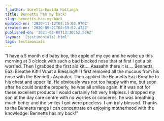 ```yaml
---
f_author: Suretta-Ewalda Hattingh
title: Bennetts has my back!
slug: bennetts-has-my-back
updated-on: '2020-11-12T08:15:03.970Z'
created-on: '2020-09-21T08:59:52.472Z'
published-on: '2021-03-08T13:30:52.536Z'
layout: '[testimonials].html'
tags: testimonials
---
```


“I have a 5 month old baby boy, the apple of my eye and he woke up this morning at 3 o’clock with such a bad blocked nose that at first I got a bit worried. Then I grabbed the first aid kit…. Aaaaahh there it is…. Bennetts Eazi Breathe Kit!!! What a Blessing!!!! I first removed all the mucous from his nose with the Bennetts Aspirator. Then applied the Bennetts Eazi Breathe to his chest and upper lip. He obviously was not too happy with me, but soon after he could breathe properly, he was all smiles again. If it was not for these excellent products I would certainly felt very helpless. I dropped my son at the day care centre with no worries or concerns, he was breathing much better and the smiles I got were priceless. I am truly blessed. Thanks to the Bennetts range I can concentrate on enjoying motherhood with the knowledge: Bennetts has my back!”
